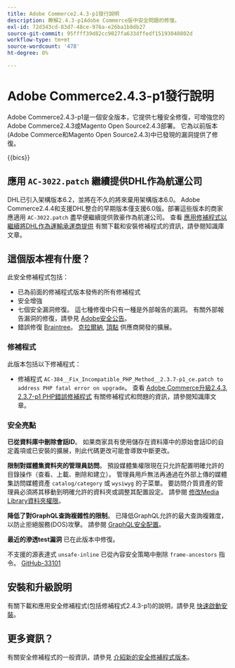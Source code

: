 ```yaml
---
title: Adobe Commerce2.4.3-p1發行說明
description: 瞭解2.4.3-p1Adobe Commerce版中安全問題的修復。
exl-id: 72d343cd-83d7-48ce-976a-e26ba1b8db27
source-git-commit: 95ffff39d82cc9027fa633dffedf15193040802d
workflow-type: tm+mt
source-wordcount: '478'
ht-degree: 0%

---
```


# Adobe Commerce2.4.3-p1發行說明

Adobe Commerce2.4.3-p1是一個安全版本，它提供七種安全修復，可增強您的Adobe Commerce2.4.3或Magento Open Source2.4.3部署。 它為以前版本(Adobe Commerce和Magento Open Source2.4.3)中已發現的漏洞提供了修復。

{{bics}}

## 應用 `AC-3022.patch` 繼續提供DHL作為航運公司

DHL已引入架構版本6.2，並將在不久的將來棄用架構版本6.0。 Adobe Commerce2.4.4和支援DHL整合的早期版本僅支援6.0版。部署這些版本的商家應適用 `AC-3022.patch` 盡早便繼續提供敦豪作為航運公司。 查看 [應用修補程式以繼續將DHL作為運輸承運商提供](https://support.magento.com/hc/en-us/articles/7707818131597-Apply-a-patch-to-continue-offering-DHL-as-shipping-carrier) 有關下載和安裝修補程式的資訊，請參閱知識庫文章。

## 這個版本裡有什麼？

此安全修補程式包括：

* 已為前面的修補程式版本發佈的所有修補程式
* 安全增強
* 七個安全漏洞修復。 這七種修復中只有一種是外部報告的漏洞。 有關外部報告漏洞的修復，請參見 [Adobe安全公告](https://helpx.adobe.com/security/products/magento/apsb21-86.html)。
* 錯誤修復 [Braintree](https://docs.magento.com/user-guide/payment/braintree.html)。 [克拉爾納](https://docs.magento.com/user-guide/payment/klarna.html#changes-in-the-latest-release), [頂點](https://docs.magento.com/user-guide/tax/vertex.html#changes-in-the-latest-release) 供應商開發的擴展。

### 修補程式

此版本包括以下修補程式：

* 修補程式 `AC-384__Fix_Incompatible_PHP_Method__2.3.7-p1_ce.patch to address PHP fatal error on upgrade`。 查看 [Adobe Commerce升級2.4.3, 2.3.7-p1 PHP錯誤修補程式](https://support.magento.com/hc/en-us/articles/4408021533069-Adobe-Commerce-upgrade-2-4-3-2-3-7-p1-PHP-Fatal-error-Hotfix) 有關修補程式和問題的資訊，請參閱知識庫文章。

### 安全亮點

**已從資料庫中刪除會話ID**。 如果商家具有使用儲存在資料庫中的原始會話ID的自定義項或已安裝的擴展，則此代碼更改可能會導致中斷更改。 <!-- MC-40976-->

**限制對媒體集資料夾的管理員訪問**。 預設媒體集權限現在只允許配置明確允許的目錄操作（查看、上載、刪除和建立）。 管理員用戶無法再通過在外部上傳的媒體集訪問媒體資產 `catalog/category` 或 `wysiwyg` 的子菜單。 要訪問介質資產的管理員必須將其移動到明確允許的資料夾或調整其配置設定。 請參閱 [修改Media Library資料夾權限](https://developer.adobe.com/commerce/php/tutorials/backend/modify-image-library-permissions/)。 <!-- B2B-1897-->

**降低了對GraphQL查詢複雜性的限制**。 已降低GraphQL允許的最大查詢複雜度，以防止拒絕服務(DOS)攻擊。 請參閱 [GraphQL安全配置](https://devdocs.magento.com/guides/v2.4/graphql/security-configuration.html)。 <!-- PWA-1700-->

**最近的滲透test漏洞** 已在此版本中修復。 <!-- MC-42431-->

不支援的源表達式 `unsafe-inline` 已從內容安全策略中刪除 `frame-ancestors` 指令。 [GitHub-33101](https://github.com/magento/magento2/issues/33101)<!-- MC-42632-->

## 安裝和升級說明

有關下載和應用安全修補程式(包括修補程式2.4.3-p1)的說明，請參見 [快速啟動安裝](../../../installation/composer.md)。

## 更多資訊？

有關安全修補程式的一般資訊，請參見 [介紹新的安全修補程式版本](https://community.magento.com/t5/Magento-DevBlog/Introducing-the-New-Security-Patch-Release/ba-p/141287)。
